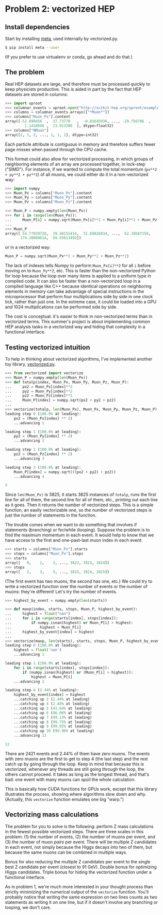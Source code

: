 # Problem 2: vectorized HEP

## Install dependencies

Start by installing [meta](https://github.com/srossross/Meta), used internally by vectorized.py.

```bash
$ pip install meta --user
```

(If you prefer to use virtualenv or conda, go ahead and do that.)

## The problem

Real HEP datasets are large, and therefore must be processed quickly to keep physicists productive. This is aided in part by the fact that HEP datasets are stored in columns:

```python
>>> import uproot
>>> columnar_events = uproot.open("http://scikit-hep.org/uproot/examples/HZZ.root")["events"]
>>> columns = columnar_events.arrays(["*Muon*"])
>>> columns["Muon_Px"].content
array([-52.899456  ,  37.73778   ,  -0.81645936, ..., -29.756786  ,
         1.1418698 ,  23.913206  ], dtype=float32)
>>> columns["NMuon"]
array([2, 1, 2, ..., 1, 1, 1], dtype=int32)
```

Each particle attribute is contiguous in memory and therefore suffers fewer page misses when passed through the CPU cache.

This format could also allow for vectorized processing, in which groups of neighboring elements of an array are processed together, in lock-step ("SIMD"). For instance, if we wanted to compute the total momentum (`px**2 + py**2 + pz**2`) of all muons, we could either do it in a non-vectorized way:

```python
>>> import numpy
>>> Muon_Px = columns["Muon_Px"].content
>>> Muon_Py = columns["Muon_Py"].content
>>> Muon_Pz = columns["Muon_Pz"].content

>>> Muon_P = numpy.empty(len(Muon_Px))
>>> for i in range(len(Muon_Px)):
...     Muon_P[i] = numpy.sqrt(Muon_Px[i]**2 + Muon_Py[i]**2 + Muon_Pz[i]**2)
...
>>> Muon_P
array([ 54.77939728,  39.40155414,  31.69026934, ...,  62.39507159,
       174.20860614,  69.55613492])
```

or in a vectorized way:

```python
Muon_P = numpy.sqrt(Muon_Px**2 + Muon_Py**2 + Muon_Pz**2)
```

The lack of indexes tells Numpy to perform `Muon_Px[i]**2` for all `i` before moving on to `Muon_Py**2`, etc. This is faster than the non-vectorized Python for loop because the loop over many items is applied to a uniform type in compiled code. It can also be faster than a non-vectorized loop in a compiled language like C++ because identical operations on neighboring elements in memory can take advantage of special instructions in the microprocessor that perform four multiplications side by side in one clock tick, rather than just one. In the extreme case, it could be loaded into a GPU and 1024 multiplications can be performed side by side.

The cost is conceptual: it's easier to think in non-vectorized terms than in vectorized terms. This summer's project is about implementing common HEP analysis tasks in a vectorized way and hiding that complexity in a functional interface.

## Testing vectorized intuition

To help in thinking about vectorized algorithms, I've implemented another toy library, [vectorized.py](vectorized.py).

```python
>>> from vectorized import vectorize
>>> Muon_P = numpy.empty(len(Muon_Px))
>>> def totalp(index, Muon_Px, Muon_Py, Muon_Pz, Muon_P):
...     px2 = Muon_Px[index]**2
...     py2 = Muon_Py[index]**2
...     pz2 = Muon_Pz[index]**2
...     Muon_P[index] = numpy.sqrt(px2 + py2 + pz2)
... 
>>> vectorize(totalp, len(Muon_Px), Muon_Px, Muon_Py, Muon_Pz, Muon_P)
leading step 0 (100.0% at leading): 
    px2 = (Muon_Px[index] ** 2)
    ...advancing 1

leading step 1 (100.0% at leading): 
    py2 = (Muon_Py[index] ** 2)
    ...advancing 2

leading step 2 (100.0% at leading): 
    pz2 = (Muon_Pz[index] ** 2)
    ...advancing 3

leading step 3 (100.0% at leading): 
    Muon_P[index] = numpy.sqrt(((px2 + py2) + pz2))
    ...advancing 4

5
```

Since `len(Muon_Px)` is 3825, it starts 3825 instances of `totalp`, runs the first line for all of them, the second line for all of them, etc., printing out each line as it goes. Then it returns the number of vectorized steps. This is a simple function, an easily vectorizable one, so the number of vectorized steps is just the number of statements in the function.

The trouble comes when we want to do something that involves if statements (branching) or for/while (looping). Suppose the problem is to find the maximum momentum in each event. It would help to know that we have access to the first and one-past-last muon index in each event:

```python
>>> starts = columns["Muon_Px"].starts
>>> stops = columns["Muon_Px"].stops
>>> starts
array([   0,    2,    3, ..., 3822, 3823, 3824])
>>> stops
array([   2,    3,    5, ..., 3823, 3824, 3825])
```

(The first event has two muons, the second has one, etc.) We could try to write a vectorized function over the number of events or the number of muons: they're different! Let's try the number of events.

```python
>>> highest_by_event = numpy.empty(len(starts))

>>> def maxp(index, starts, stops, Muon_P, highest_by_event):
...     highest = float("nan")
...     for i in range(starts[index], stops[index]):
...         if numpy.isnan(highest) or Muon_P[i] > highest:
...             highest = Muon_P[i]
...     highest_by_event[index] = highest
... 
>>> vectorize(maxp, len(starts), starts, stops, Muon_P, highest_by_event)
leading step 0 (100.0% at leading): 
    highest = float('nan')
    ...advancing 1

leading step 1 (100.0% at leading): 
    for i in range(starts[index], stops[index]):
        if (numpy.isnan(highest) or (Muon_P[i] > highest)):    
            highest = Muon_P[i]
    ...advancing 2

leading step 4 (2.44% at leading): 
    highest_by_event[index] = highest
    ...catching up 3 (2.44% at leading)
    ...catching up 4 (2.44% at leading)
    ...catching up 5 (41.64% at leading)
    ...catching up 6 (86.66% at leading)
    ...catching up 7 (99.13% at leading)
    ...catching up 8 (99.75% at leading)
    ...catching up 9 (99.92% at leading)
    ...catching up 10 (99.96% at leading)
    ...advancing 11

12
```

There are 2421 events and 2.44% of them have zero muons. The events with zero muons are the first to get to step 4 (the last step) and the rest catch up by going through the loop. Keep in mind that because this is vectorized, whenever any threads are still going through the loop, the others cannot proceed. It takes as long as the longest thread, and that's bad: one event with many muons can spoil the whole calculation.

This is basically how CUDA functions for GPUs work, except that this library illustrates the process, showing where algorithms slow down and why. (Actually, this `vectorize` function emulates one big "warp.")

## Vectorizing mass calculations

The problem for you to solve is the following: perform Z mass calculations in the fewest possible vectorized steps. There are three scales in this problem: (1) the number of events, (2) the number of muons per event, and (3) the number of muon _pairs_ per event. There will be multiple Z candidates in each event, not simply because the Higgs decays into two of them, but because the same muons can be combined in multiple ways.

Bonus for also reducing the multiple Z candidates per event to the single best Z candidate per event (closest to 91 GeV). Double bonus for optimizing Higgs candidates. Triple bonus for hiding the vectorized function under a functional interface.

As in problem 1, we're much more interested in your thought process than strictly minimizing the numerical output of the `vectorize` function. You'll probably notice that writing the same expression on two lines counts as two statements as writing it on one line, but if it doesn't involve any branching or looping, we don't care.
